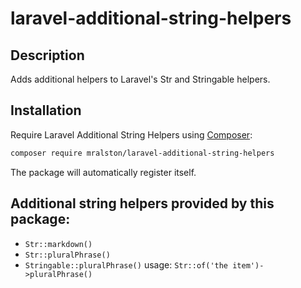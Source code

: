 # laravel-additional-string-helpers

## Description

Adds additional helpers to Laravel's Str and Stringable helpers.

## Installation

Require Laravel Additional String Helpers using [Composer](https://getcomposer.org):

```bash
composer require mralston/laravel-additional-string-helpers
```

The package will automatically register itself.

## Additional string helpers provided by this package:

- `Str::markdown()`
- `Str::pluralPhrase()`
- `Stringable::pluralPhrase()` usage: `Str::of('the item')->pluralPhrase()`